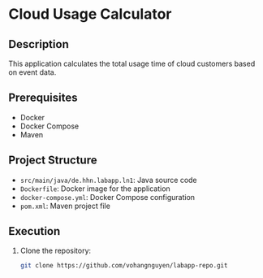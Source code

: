 # Cloud Usage Calculator

## Description
This application calculates the total usage time of cloud customers based on event data.

## Prerequisites
- Docker
- Docker Compose
- Maven

## Project Structure
- `src/main/java/de.hhn.labapp.ln1`: Java source code
- `Dockerfile`: Docker image for the application
- `docker-compose.yml`: Docker Compose configuration
- `pom.xml`: Maven project file

## Execution
1. Clone the repository:
   ```bash
   git clone https://github.com/vohangnguyen/labapp-repo.git